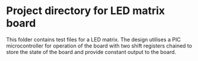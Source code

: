 # Project directory for LED matrix board
This folder contains test files for a LED matrix. The design utilises a PIC microcontroller for operation of the board with two shift registers chained to store the state of the board and provide constant output to the board.
